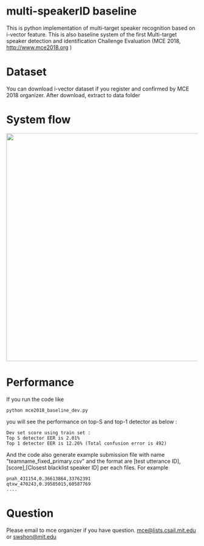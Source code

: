 # multi-speakerID baseline
This is python implementation of multi-target speaker recognition based on i-vector feature. This is also baseline system of the first Multi-target speaker detection and identification Challenge Evaluation (MCE 2018, http://www.mce2018.org )


# Dataset
You can download i-vector dataset if you register and confirmed by MCE 2018 organizer. After download, extract to data folder

# System flow
<img align="center" width="600" src="https://github.com/swshon/multi-speakerID/blob/master/img/multitarget_baseline_v2.png ">

# Performance
If you run the code like

    python mce2018_baseline_dev.py
    
you will see the performance on top-S and top-1 detector as below :

    Dev set score using train set :
    Top S detector EER is 2.01%
    Top 1 detector EER is 12.26% (Total confusion error is 492)

And the code also generate example submission file with name "teamname_fixed_primary.csv" and the format are [test utterance ID],[score],[Closest blacklist speaker ID] per each files. For example

    pnah_431154,0.36613864,33762391
    qtxw_470243,0.39585015,60587769
    ....

# Question
Please email to mce organizer if you have question.
mce@lists.csail.mit.edu or swshon@mit.edu

